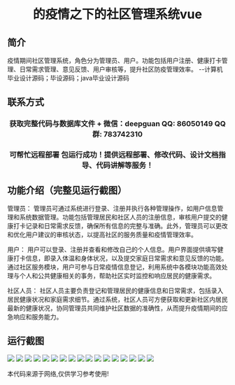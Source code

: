 <p><h1 align="center">的疫情之下的社区管理系统vue</h1></p>

## 简介
疫情期间社区管理系统，角色分为管理员、用户。功能包括用户注册、健康打卡管理、日常需求管理、意见反馈、用户审核等，提升社区防疫管理效率。    --计算机毕业设计源码；毕设源码；java毕业设计源码


## 联系方式
<p><h3 align="center">获取完整代码与数据库文件 + 微信：deepguan QQ: 86050149 QQ群: 783742310</h3></p>
<p><h3 align="center">可帮忙远程部署 包运行成功！提供远程部署、修改代码、设计文档指导、代码讲解等服务！</h3></p>

## 功能介绍（完整见运行截图）
管理员： 管理员可通过系统进行登录、注册并执行各种管理操作，如用户信息管理和系统数据管理。功能包括管理居民和社区人员的注册信息，审核用户提交的健康打卡记录和日常需求反馈，确保所有信息的完整与准确。此外，管理员可以更改和优化用户建议的审核状态，以提高社区的服务质量和疫情管理效率。

用户： 用户可以登录、注册并查看和修改自己的个人信息。用户界面提供填写健康打卡信息，即录入体温和身体状况，以及提交家庭日常需求和意见反馈的功能。通过社区服务模块，用户可参与日常疫情信息登记，利用系统中各模块功能高效处理与个人和公共健康相关的事务，帮助社区实时监控和响应居民的健康需求。

社区人员： 社区人员主要负责登记和管理居民的健康信息和日常需求，包括录入居民健康状况和家庭需求细节。通过系统，社区人员可方便获取和更新社区内居民最新的健康状况，协同管理员共同维护社区数据的准确性，从而提升疫情期间的应急响应和服务能力。


## 运行截图
![](https://bs-1329754181.cos.ap-shanghai.myqcloud.com/ssm/EpidemicCommunityManagementSystem/img/001.jpg)
![](https://bs-1329754181.cos.ap-shanghai.myqcloud.com/ssm/EpidemicCommunityManagementSystem/img/002.jpg)
![](https://bs-1329754181.cos.ap-shanghai.myqcloud.com/ssm/EpidemicCommunityManagementSystem/img/003.jpg)
![](https://bs-1329754181.cos.ap-shanghai.myqcloud.com/ssm/EpidemicCommunityManagementSystem/img/004.jpg)
![](https://bs-1329754181.cos.ap-shanghai.myqcloud.com/ssm/EpidemicCommunityManagementSystem/img/005.jpg)
![](https://bs-1329754181.cos.ap-shanghai.myqcloud.com/ssm/EpidemicCommunityManagementSystem/img/006.jpg)
![](https://bs-1329754181.cos.ap-shanghai.myqcloud.com/ssm/EpidemicCommunityManagementSystem/img/007.jpg)
![](https://bs-1329754181.cos.ap-shanghai.myqcloud.com/ssm/EpidemicCommunityManagementSystem/img/008.jpg)
![](https://bs-1329754181.cos.ap-shanghai.myqcloud.com/ssm/EpidemicCommunityManagementSystem/img/009.jpg)
![](https://bs-1329754181.cos.ap-shanghai.myqcloud.com/ssm/EpidemicCommunityManagementSystem/img/010.jpg)
![](https://bs-1329754181.cos.ap-shanghai.myqcloud.com/ssm/EpidemicCommunityManagementSystem/img/011.jpg)
![](https://bs-1329754181.cos.ap-shanghai.myqcloud.com/ssm/EpidemicCommunityManagementSystem/img/012.jpg)
![](https://bs-1329754181.cos.ap-shanghai.myqcloud.com/ssm/EpidemicCommunityManagementSystem/img/013.jpg)
![](https://bs-1329754181.cos.ap-shanghai.myqcloud.com/ssm/EpidemicCommunityManagementSystem/img/014.jpg)
![](https://bs-1329754181.cos.ap-shanghai.myqcloud.com/ssm/EpidemicCommunityManagementSystem/img/015.jpg)
![](https://bs-1329754181.cos.ap-shanghai.myqcloud.com/ssm/EpidemicCommunityManagementSystem/img/016.jpg)
![](https://bs-1329754181.cos.ap-shanghai.myqcloud.com/ssm/EpidemicCommunityManagementSystem/img/017.jpg)

<p>本代码来源于网络,仅供学习参考使用!</p>

